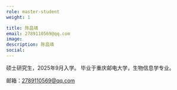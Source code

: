 ```yaml
---
role: master-student
weight: 1

title: 陈昌靖
email: 2789110569@qq.com
image: 
description: 陈昌靖
social:
---
```


硕士研究生，2025年9月入学。
毕业于重庆邮电大学，生物信息学专业。

邮箱：2789110569@qq.com
